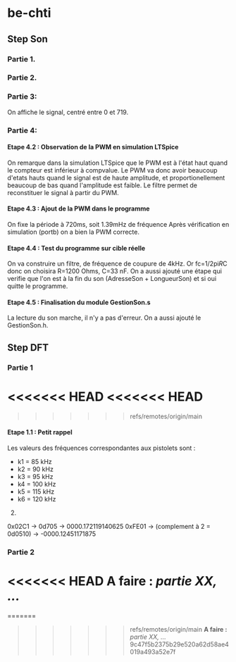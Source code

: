 # be-chti


## **Step Son**
### Partie 1.
### Partie 2.
### Partie 3: 
On affiche le signal, centré entre 0 et 719. 

### Partie 4:
#### Etape 4.2 : Observation de la PWM en simulation LTSpice
On remarque dans la simulation LTSpice que le PWM est à l'état haut quand le compteur est inférieur à compvalue.
Le PWM va donc avoir beaucoup d'etats hauts quand le signal est de haute amplitude, et proportionellement beaucoup de bas quand l'amplitude est faible. Le filtre permet de reconstituer le signal à partir du PWM.

#### Etape 4.3 : Ajout de la PWM dans le programme
On fixe la période à 720ms, soit 1.39mHz de fréquence
Après vérification en simulation (portb) on a bien la PWM correcte.

#### Etape 4.4 : Test du programme sur cible réelle 
On va construire un filtre, de fréquence de coupure de 4kHz. Or fc=1/2pi*R*C donc on choisira R=1200 Ohms, C=33 nF.
On a aussi ajouté une étape qui verifie que l'on est à la fin du son (AdresseSon + LongueurSon) et si oui quitte le programme.

#### Etape 4.5 : Finalisation du module GestionSon.s

La lecture du son marche, il n'y a pas d'erreur. On a aussi ajouté le GestionSon.h.



## **Step DFT**
### Partie 1

<<<<<<< HEAD
<<<<<<< HEAD
=======
>>>>>>> refs/remotes/origin/main
#### Etape 1.1 : Petit rappel

Les valeurs des fréquences correspondantes aux pistolets sont :
* k1 = 85 kHz
* k2 = 90 kHz
* k3 = 95 kHz
* k4 = 100 kHz
* k5 = 115 kHz
* k6 = 120 kHz

2. 
0x02C1 → 0d705    -> 0000.172119140625
0xFE01 -> (complement à 2 = 0d0510) -> -0000.12451171875



### Partie 2


<<<<<<< HEAD
**A faire :** *partie XX, ...*
=======
=======
>>>>>>> refs/remotes/origin/main
**A faire :** *partie XX, ...*
>>>>>>> 9c47f5b2375b29e520a62d58ae4019a493a52e7f
